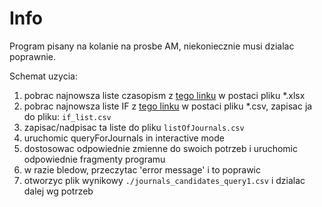 # Info

Program pisany na kolanie na prosbe AM, niekoniecznie musi dzialac poprawnie.

Schemat uzycia:
1) pobrac najnowsza liste czasopism z [tego linku](https://www.gov.pl/web/nauka/ujednolicony-wykaz-czasopism-naukowych) w postaci pliku *.xlsx
2) pobrac najnowsza liste IF z [tego linku](https://www.scimagojr.com/journalrank.php) w postaci pliku *.csv, zapisac ja do pliku: `if_list.csv`
2) zapisac/nadpisac ta liste do pliku `listOfJournals.csv`
3) uruchomic queryForJournals in interactive mode
4) dostosowac odpowiednie zmienne do swoich potrzeb i uruchomic odpowiednie fragmenty programu
5) w razie bledow, przeczytac 'error message' i to poprawic
5) otworzyc plik wynikowy `./journals_candidates_query1.csv` i dzialac dalej wg potrzeb

